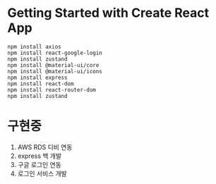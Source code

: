 # Getting Started with Create React App

```
npm install axios
npm install react-google-login
npm install zustand
npm install @material-ui/core
npm install @material-ui/icons
npm install express
npm install react-dom
npm install react-router-dom
npm install zustand

```

# 구현중
1. AWS RDS 디비 연동
2. express 백 개발
3. 구글 로그인 연동
4. 로그인 서비스 개발

